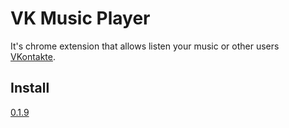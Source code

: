 VK Music Player
=============

It's  chrome extension that allows listen your music or other users [VKontakte](http://vk.com/).

## Install
[0.1.9](https://chrome.google.com/webstore/detail/vk-music-player/ealjjeaapaifdfmlgglpkkjdgkpniaeg)


